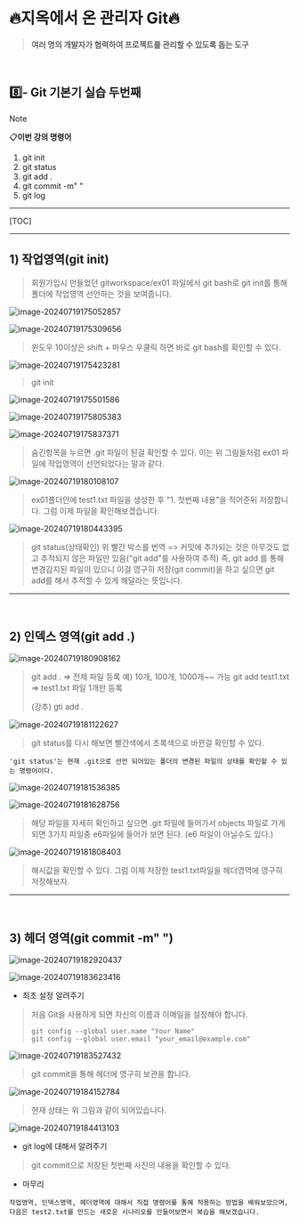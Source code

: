 # 🔥지옥에서 온 관리자 Git🔥

> **여러 명의 개발자가 협력하여 프로젝트를 관리할 수 있도록 돕는 도구**

<br>

## 8️⃣- Git 기본기 실습 두번째

> [!note]
>
>  📋**이번 강의 명령어**
>
> 1. git init
> 2. git status
> 3. git add .
> 4. git commit -m" "
> 5. git log

<hr>

[TOC]

<hr>

## 1) 작업영역(git init)


> 회원가입시 만들었던 gitworkspace/ex01 파일에서 git bash로 git init를 통해 폴더에 작업영역 선언하는 것을 보여줍니다.

![image-20240719175052857](https://raw.githubusercontent.com/kjh5848/typora-image/main/image/image-20240719175052857.png)

![image-20240719175309656](https://raw.githubusercontent.com/kjh5848/typora-image/main/image/image-20240719175309656.png)

> 윈도우 10이상은 shift + 마우스 우클릭 하면 바로 git bash를 확인할 수 있다.

![image-20240719175423281](https://raw.githubusercontent.com/kjh5848/typora-image/main/image/image-20240719175423281.png)

> git init

![image-20240719175501586](https://raw.githubusercontent.com/kjh5848/typora-image/main/image/image-20240719175501586.png)

![image-20240719175805383](https://raw.githubusercontent.com/kjh5848/typora-image/main/image/image-20240719175805383.png)

![image-20240719175837371](https://raw.githubusercontent.com/kjh5848/typora-image/main/image/image-20240719175837371.png)

> 숨긴항목을 누르면 .git 파일이 된걸 확인할 수 있다. 이는 위 그림들처럼 ex01 파일에 작업영역이 선언되었다는 말과 같다.

![image-20240719180108107](https://raw.githubusercontent.com/kjh5848/typora-image/main/image/image-20240719180108107.png)

> ex01폴더안에 test1.txt 파일을 생성한 후 "1. 첫번째 내용"을 적어준뒤 저장합니다. 그럼 이제 파일을 확인해보겠습니다.

![image-20240719180443395](https://raw.githubusercontent.com/kjh5848/typora-image/main/image/image-20240719180443395.png)

> git status(상태확인) 위 빨간 박스를 번역 =>  커밋에 추가되는 것은 아무것도 없고 추적되지 않은 파일만 있음("git add"를 사용하여 추적) 즉, git add 를 통해 변경감지된 파일이 있으니 이걸 영구히 저장(git commit)을 하고 싶으면 git add를 해서 추적할 수 있게 해달라는 뜻입니다.

<hr>

<br>

## 2) 인덱스 영역(git add .)

![image-20240719180908162](https://raw.githubusercontent.com/kjh5848/typora-image/main/image/image-20240719180908162.png)

> git add .  => 전체 파일 등록  예) 10개, 100개, 1000개~~ 가능
> git add test1.txt => test1.txt 파일 1개만 등록
>
> (강추) gti add . 

![image-20240719181122627](https://raw.githubusercontent.com/kjh5848/typora-image/main/image/image-20240719181122627.png)

> git status를 다시 해보면 빨간색에서 초록색으로 바뀐걸 확인할 수 있다.

```
'git status'는 현재 .git으로 선언 되어있는 폴더의 변경된 파일의 상태를 확인할 수 있는 명령어이다.
```



![image-20240719181536385](https://raw.githubusercontent.com/kjh5848/typora-image/main/image/image-20240719181536385.png)

![image-20240719181628756](https://raw.githubusercontent.com/kjh5848/typora-image/main/image/image-20240719181628756.png)

> 해당 파일을 자세히 확인하고 싶으면 .git 파일에 들어가서 objects 파일로 가게되면 3가지 파일중 e6파일에 들어가 보면 된다. (e6 파일이 아닐수도 있다.)

![image-20240719181808403](https://raw.githubusercontent.com/kjh5848/typora-image/main/image/image-20240719181808403.png)



> 해시값을 확인할 수 있다. 그럼 이제 저장한 test1.txt파일을 헤더영역에 영구히 저장해보자.

<hr>

<br>

## 3) 헤더 영역(git commit -m"  ")

![image-20240719182920437](https://raw.githubusercontent.com/kjh5848/typora-image/main/image/image-20240719182920437.png)

![image-20240719183623416](https://raw.githubusercontent.com/kjh5848/typora-image/main/image/image-20240719183623416.png)

- 최초 설정 알려주기

> 처음 Git을 사용하게 되면 자신의 이름과 이메일을 설정해야 합니다.
>
> ```console
> git config --global user.name "Your Name"
> git config --global user.email "your_email@example.com"
> ```

![image-20240719183527432](https://raw.githubusercontent.com/kjh5848/typora-image/main/image/image-20240719183527432.png)

> git commit을 통해 헤더에 영구히 보관을 합니다.

![image-20240719184152784](https://raw.githubusercontent.com/kjh5848/typora-image/main/image/image-20240719184152784.png)

> 현재 상태는 위 그림과 같이 되어있습니다.

![image-20240719184413103](https://raw.githubusercontent.com/kjh5848/typora-image/main/image/image-20240719184413103.png)

- git log에 대해서 알려주기

> git commit으로 저장된 첫번째 사진의 내용을 확인할 수 있다.

- 마무리

```
작업영역, 인덱스영역, 헤더영역에 대해서 직접 명령어를 통해 적용하는 방법을 배워보았으며, 다음은 test2.txt를 만드는 새로운 시나리오를 만들어보면서 복습을 해보겠습니다.
```

